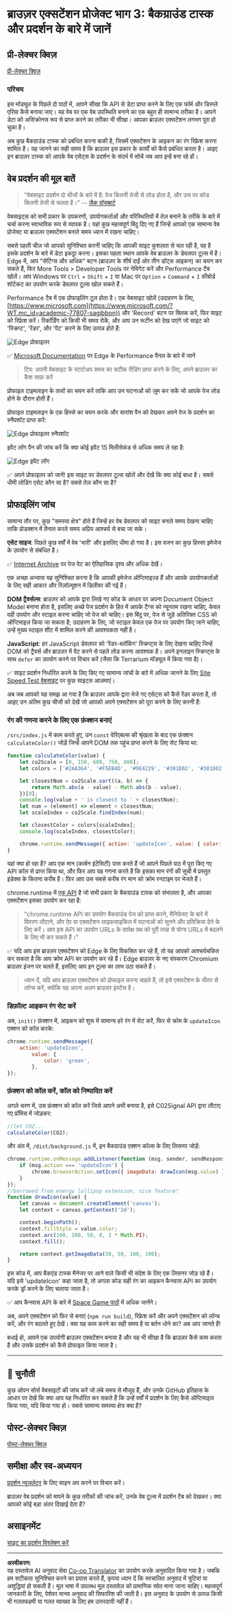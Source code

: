 <!--
CO_OP_TRANSLATOR_METADATA:
{
  "original_hash": "49b58721a71cfda824e2f3e1f46908c6",
  "translation_date": "2025-08-29T15:53:15+00:00",
  "source_file": "5-browser-extension/3-background-tasks-and-performance/README.md",
  "language_code": "hi"
}
-->
# ब्राउज़र एक्सटेंशन प्रोजेक्ट भाग 3: बैकग्राउंड टास्क और प्रदर्शन के बारे में जानें

## प्री-लेक्चर क्विज़

[प्री-लेक्चर क्विज़](https://ff-quizzes.netlify.app/web/quiz/27)

### परिचय

इस मॉड्यूल के पिछले दो पाठों में, आपने सीखा कि API से डेटा प्राप्त करने के लिए एक फॉर्म और डिस्प्ले एरिया कैसे बनाया जाए। यह वेब पर एक वेब उपस्थिति बनाने का एक बहुत ही सामान्य तरीका है। आपने डेटा को असिंक्रोनस रूप से प्राप्त करने का तरीका भी सीखा। आपका ब्राउज़र एक्सटेंशन लगभग पूरा हो चुका है। 

अब कुछ बैकग्राउंड टास्क को प्रबंधित करना बाकी है, जिसमें एक्सटेंशन के आइकन का रंग रिफ्रेश करना शामिल है। यह जानने का सही समय है कि ब्राउज़र इस प्रकार के कार्यों को कैसे प्रबंधित करता है। आइए इन ब्राउज़र टास्क को आपके वेब एसेट्स के प्रदर्शन के संदर्भ में सोचें जब आप इन्हें बना रहे हों।

## वेब प्रदर्शन की मूल बातें

> "वेबसाइट प्रदर्शन दो चीजों के बारे में है: पेज कितनी तेजी से लोड होता है, और उस पर कोड कितनी तेजी से चलता है।" -- [ज़ैक ग्रॉसबार्ट](https://www.smashingmagazine.com/2012/06/javascript-profiling-chrome-developer-tools/)

वेबसाइट्स को सभी प्रकार के उपकरणों, उपयोगकर्ताओं और परिस्थितियों में तेज़ बनाने के तरीके के बारे में चर्चा करना स्वाभाविक रूप से व्यापक है। यहां कुछ महत्वपूर्ण बिंदु दिए गए हैं जिन्हें आपको एक सामान्य वेब प्रोजेक्ट या ब्राउज़र एक्सटेंशन बनाते समय ध्यान में रखना चाहिए।

सबसे पहली चीज़ जो आपको सुनिश्चित करनी चाहिए कि आपकी साइट कुशलता से चल रही है, वह है इसके प्रदर्शन के बारे में डेटा इकट्ठा करना। इसका पहला स्थान आपके वेब ब्राउज़र के डेवलपर टूल्स में है। Edge में, आप "सेटिंग्स और अधिक" बटन (ब्राउज़र के शीर्ष दाईं ओर तीन डॉट्स आइकन) का चयन कर सकते हैं, फिर More Tools > Developer Tools पर नेविगेट करें और Performance टैब खोलें। आप Windows पर `Ctrl` + `Shift` + `I` या Mac पर `Option` + `Command` + `I` कीबोर्ड शॉर्टकट का उपयोग करके डेवलपर टूल्स खोल सकते हैं।

Performance टैब में एक प्रोफाइलिंग टूल होता है। एक वेबसाइट खोलें (उदाहरण के लिए, [https://www.microsoft.com](https://www.microsoft.com/?WT.mc_id=academic-77807-sagibbon)) और 'Record' बटन पर क्लिक करें, फिर साइट को रिफ्रेश करें। रिकॉर्डिंग को किसी भी समय रोकें, और आप उन रूटीन को देख पाएंगे जो साइट को 'स्क्रिप्ट', 'रेंडर', और 'पेंट' करने के लिए उत्पन्न होते हैं:

![Edge प्रोफाइलर](../../../../translated_images/profiler.5a4a62479c5df01cfec9aab74173dba13f91d2c968e1a1ae434c26165792df15.hi.png)

✅ [Microsoft Documentation](https://docs.microsoft.com/microsoft-edge/devtools-guide/performance/?WT.mc_id=academic-77807-sagibbon) पर Edge के Performance पैनल के बारे में जानें

> टिप: अपनी वेबसाइट के स्टार्टअप समय का सटीक रीडिंग प्राप्त करने के लिए, अपने ब्राउज़र का कैश साफ़ करें

प्रोफाइल टाइमलाइन के तत्वों का चयन करें ताकि आप उन घटनाओं को ज़ूम कर सकें जो आपके पेज लोड होने के दौरान होती हैं।

प्रोफाइल टाइमलाइन के एक हिस्से का चयन करके और सारांश पैन को देखकर अपने पेज के प्रदर्शन का स्नैपशॉट प्राप्त करें:

![Edge प्रोफाइलर स्नैपशॉट](../../../../translated_images/snapshot.97750180ebcad73794a3594b36925eb5c8dbaac9e03fec7f9b974188c9ac63c7.hi.png)

इवेंट लॉग पैन की जांच करें कि क्या कोई इवेंट 15 मिलीसेकंड से अधिक समय ले रहा है:

![Edge इवेंट लॉग](../../../../translated_images/log.804026979f3707e00eebcfa028b2b5a88cec6292f858767bb6703afba65a7d9c.hi.png)

✅ अपने प्रोफाइलर को जानें! इस साइट पर डेवलपर टूल्स खोलें और देखें कि क्या कोई बाधा है। सबसे धीमी लोडिंग एसेट कौन सा है? सबसे तेज़ कौन सा है?

## प्रोफाइलिंग जांच

सामान्य तौर पर, कुछ "समस्या क्षेत्र" होते हैं जिन्हें हर वेब डेवलपर को साइट बनाते समय देखना चाहिए ताकि प्रोडक्शन में तैनात करते समय अप्रिय आश्चर्य से बचा जा सके।

**एसेट साइज**: पिछले कुछ वर्षों में वेब 'भारी' और इसलिए धीमा हो गया है। इस वजन का कुछ हिस्सा इमेजेज के उपयोग से संबंधित है।

✅ [Internet Archive](https://httparchive.org/reports/page-weight) पर पेज वेट का ऐतिहासिक दृश्य और अधिक देखें।

एक अच्छा अभ्यास यह सुनिश्चित करना है कि आपकी इमेजेज ऑप्टिमाइज़्ड हैं और आपके उपयोगकर्ताओं के लिए सही आकार और रिज़ॉल्यूशन में डिलीवर की गई हैं।

**DOM ट्रैवर्सल्स**: ब्राउज़र को आपके द्वारा लिखे गए कोड के आधार पर अपना Document Object Model बनाना होता है, इसलिए अच्छे पेज प्रदर्शन के हित में आपके टैग्स को न्यूनतम रखना चाहिए, केवल वही उपयोग और स्टाइल करना चाहिए जो पेज को चाहिए। इस बिंदु पर, पेज से जुड़े अतिरिक्त CSS को ऑप्टिमाइज़ किया जा सकता है; उदाहरण के लिए, जो स्टाइल केवल एक पेज पर उपयोग किए जाने चाहिए, उन्हें मुख्य स्टाइल शीट में शामिल करने की आवश्यकता नहीं है।

**JavaScript**: हर JavaScript डेवलपर को 'रेंडर-ब्लॉकिंग' स्क्रिप्ट्स के लिए देखना चाहिए जिन्हें DOM को ट्रैवर्स और ब्राउज़र में पेंट करने से पहले लोड करना आवश्यक है। अपने इनलाइन स्क्रिप्ट्स के साथ `defer` का उपयोग करने पर विचार करें (जैसा कि Terrarium मॉड्यूल में किया गया है)।

✅ साइट प्रदर्शन निर्धारित करने के लिए किए गए सामान्य जांचों के बारे में अधिक जानने के लिए [Site Speed Test वेबसाइट](https://www.webpagetest.org/) पर कुछ साइट्स आज़माएं।

अब जब आपको यह समझ आ गया है कि ब्राउज़र आपके द्वारा भेजे गए एसेट्स को कैसे रेंडर करता है, तो आइए उन अंतिम कुछ चीजों को देखें जो आपको अपने एक्सटेंशन को पूरा करने के लिए करनी हैं:

### रंग की गणना करने के लिए एक फ़ंक्शन बनाएं

`/src/index.js` में काम करते हुए, उन `const` वेरिएबल्स की श्रृंखला के बाद एक फ़ंक्शन `calculateColor()` जोड़ें जिन्हें आपने DOM तक पहुंच प्राप्त करने के लिए सेट किया था:

```JavaScript
function calculateColor(value) {
	let co2Scale = [0, 150, 600, 750, 800];
	let colors = ['#2AA364', '#F5EB4D', '#9E4229', '#381D02', '#381D02'];

	let closestNum = co2Scale.sort((a, b) => {
		return Math.abs(a - value) - Math.abs(b - value);
	})[0];
	console.log(value + ' is closest to ' + closestNum);
	let num = (element) => element > closestNum;
	let scaleIndex = co2Scale.findIndex(num);

	let closestColor = colors[scaleIndex];
	console.log(scaleIndex, closestColor);

	chrome.runtime.sendMessage({ action: 'updateIcon', value: { color: closestColor } });
}
```

यहां क्या हो रहा है? आप एक मान (कार्बन इंटेंसिटी) पास करते हैं जो आपने पिछले पाठ में पूरा किए गए API कॉल से प्राप्त किया था, और फिर आप यह गणना करते हैं कि इसका मान रंगों की सूची में प्रस्तुत इंडेक्स के कितना करीब है। फिर आप उस सबसे करीब रंग मान को क्रोम रनटाइम पर भेजते हैं।

chrome.runtime में [एक API](https://developer.chrome.com/extensions/runtime) है जो सभी प्रकार के बैकग्राउंड टास्क को संभालता है, और आपका एक्सटेंशन इसका उपयोग कर रहा है:

> "chrome.runtime API का उपयोग बैकग्राउंड पेज को प्राप्त करने, मैनिफेस्ट के बारे में विवरण लौटाने, और ऐप या एक्सटेंशन लाइफसाइकिल में घटनाओं को सुनने और प्रतिक्रिया देने के लिए करें। आप इस API का उपयोग URLs के सापेक्ष पथ को पूरी तरह से योग्य URLs में बदलने के लिए भी कर सकते हैं।"

✅ यदि आप इस ब्राउज़र एक्सटेंशन को Edge के लिए विकसित कर रहे हैं, तो यह आपको आश्चर्यचकित कर सकता है कि आप क्रोम API का उपयोग कर रहे हैं। Edge ब्राउज़र के नए संस्करण Chromium ब्राउज़र इंजन पर चलते हैं, इसलिए आप इन टूल्स का लाभ उठा सकते हैं।

> ध्यान दें, यदि आप ब्राउज़र एक्सटेंशन को प्रोफाइल करना चाहते हैं, तो इसे एक्सटेंशन के भीतर से लॉन्च करें, क्योंकि यह अपना अलग ब्राउज़र इंस्टेंस है।

### डिफ़ॉल्ट आइकन रंग सेट करें

अब, `init()` फ़ंक्शन में, आइकन को शुरू में सामान्य हरे रंग में सेट करें, फिर से क्रोम के `updateIcon` एक्शन को कॉल करके:

```JavaScript
chrome.runtime.sendMessage({
	action: 'updateIcon',
		value: {
			color: 'green',
		},
});
```

### फ़ंक्शन को कॉल करें, कॉल को निष्पादित करें

अगले चरण में, उस फ़ंक्शन को कॉल करें जिसे आपने अभी बनाया है, इसे C02Signal API द्वारा लौटाए गए प्रॉमिस में जोड़कर:

```JavaScript
//let CO2...
calculateColor(CO2);
```

और अंत में, `/dist/background.js` में, इन बैकग्राउंड एक्शन कॉल्स के लिए लिसनर जोड़ें:

```JavaScript
chrome.runtime.onMessage.addListener(function (msg, sender, sendResponse) {
	if (msg.action === 'updateIcon') {
		chrome.browserAction.setIcon({ imageData: drawIcon(msg.value) });
	}
});
//borrowed from energy lollipop extension, nice feature!
function drawIcon(value) {
	let canvas = document.createElement('canvas');
	let context = canvas.getContext('2d');

	context.beginPath();
	context.fillStyle = value.color;
	context.arc(100, 100, 50, 0, 2 * Math.PI);
	context.fill();

	return context.getImageData(50, 50, 100, 100);
}
```

इस कोड में, आप बैकएंड टास्क मैनेजर पर आने वाले किसी भी संदेश के लिए एक लिसनर जोड़ रहे हैं। यदि इसे 'updateIcon' कहा जाता है, तो अगला कोड सही रंग का आइकन कैनवास API का उपयोग करके ड्रॉ करने के लिए चलाया जाता है।

✅ आप कैनवास API के बारे में [Space Game पाठों](../../6-space-game/2-drawing-to-canvas/README.md) में अधिक जानेंगे।

अब, अपने एक्सटेंशन को फिर से बनाएं (`npm run build`), रिफ्रेश करें और अपने एक्सटेंशन को लॉन्च करें, और रंग बदलते हुए देखें। क्या यह काम करने का सही समय है या बर्तन धोने का? अब आप जानते हैं!

बधाई हो, आपने एक उपयोगी ब्राउज़र एक्सटेंशन बनाया है और यह भी सीखा है कि ब्राउज़र कैसे काम करता है और उसके प्रदर्शन को कैसे प्रोफाइल किया जाता है।

---

## 🚀 चुनौती

कुछ ओपन सोर्स वेबसाइटों की जांच करें जो लंबे समय से मौजूद हैं, और उनके GitHub इतिहास के आधार पर देखें कि क्या आप यह निर्धारित कर सकते हैं कि उन्हें वर्षों में प्रदर्शन के लिए कैसे ऑप्टिमाइज़ किया गया, यदि किया गया हो। सबसे सामान्य समस्या क्षेत्र क्या है?

## पोस्ट-लेक्चर क्विज़

[पोस्ट-लेक्चर क्विज़](https://ff-quizzes.netlify.app/web/quiz/28)

## समीक्षा और स्व-अध्ययन

[प्रदर्शन न्यूज़लेटर](https://perf.email/) के लिए साइन अप करने पर विचार करें।

ब्राउज़र वेब प्रदर्शन को मापने के कुछ तरीकों की जांच करें, उनके वेब टूल्स में प्रदर्शन टैब को देखकर। क्या आपको कोई बड़ा अंतर दिखाई देता है?

## असाइनमेंट

[साइट का प्रदर्शन विश्लेषण करें](assignment.md)

---

**अस्वीकरण**:  
यह दस्तावेज़ AI अनुवाद सेवा [Co-op Translator](https://github.com/Azure/co-op-translator) का उपयोग करके अनुवादित किया गया है। जबकि हम सटीकता सुनिश्चित करने का प्रयास करते हैं, कृपया ध्यान दें कि स्वचालित अनुवाद में त्रुटियां या अशुद्धियां हो सकती हैं। मूल भाषा में उपलब्ध मूल दस्तावेज़ को प्रामाणिक स्रोत माना जाना चाहिए। महत्वपूर्ण जानकारी के लिए, पेशेवर मानव अनुवाद की सिफारिश की जाती है। इस अनुवाद के उपयोग से उत्पन्न किसी भी गलतफहमी या गलत व्याख्या के लिए हम उत्तरदायी नहीं हैं।
